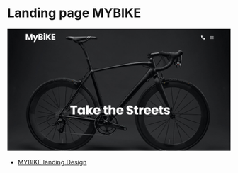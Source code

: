# Landing page MYBIKE

![MYBIKE landing](./src/images/landing.png)

- [MYBIKE landing Design](https://www.figma.com/file/NZQAIydtHo5QkINyGLHNcq/BIKE-New-Version?node-id=0%3A1)
